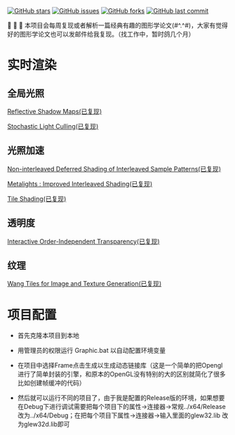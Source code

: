 [![GitHub stars](https://img.shields.io/github/stars/AngelMonica126/GraphicAlgorithm.svg?style=flat-square)](https://github.com/AngelMonica126/GraphicAlgorithm/stargazers)
[![GitHub issues](https://img.shields.io/github/issues/AngelMonica126/GraphicAlgorithm?style=flat-square)](https://github.com/AngelMonica126/GraphicAlgorithm/issues)
[![GitHub forks](https://img.shields.io/github/forks/AngelMonica126/GraphicAlgorithm?style=flat-square)](https://github.com/AngelMonica126/GraphicAlgorithm/network)
[![GitHub last commit](https://img.shields.io/github/last-commit/AngelMonica126/GraphicAlgorithm?style=flat-square)](https://github.com/AngelMonica126/GraphicAlgorithm)


   :octopus: :octopus: :octopus: 本项目会每周复现或者解析一篇经典有趣的图形学论文(#^.^#)，大家有觉得好的图形学论文也可以发邮件给我复现。（找工作中，暂时鸽几个月）

# 实时渲染

## 全局光照

[Reflective Shadow Maps(已复现)](https://zhuanlan.zhihu.com/p/357259069)

[Stochastic Light Culling(已复现)](https://zhuanlan.zhihu.com/p/357266673)

## 光照加速

[Non-interleaved Deferred Shading of Interleaved Sample Patterns(已复现)](https://zhuanlan.zhihu.com/p/357278685)

[Metalights : Improved Interleaved Shading(已复现)](https://zhuanlan.zhihu.com/p/357285413)

[Tile Shading(已复现)](https://zhuanlan.zhihu.com/p/357275455)

## 透明度

[Interactive Order-Independent Transparency(已复现)](https://zhuanlan.zhihu.com/p/357282813)

## 纹理

[Wang Tiles for Image and Texture Generation(已复现)](https://zhuanlan.zhihu.com/p/357287614)


# 项目配置

* 首先克隆本项目到本地

* 用管理员的权限运行 Graphic.bat 以自动配置环境变量

* 在项目中选择Frame点击生成以生成动态链接库（这是一个简单的把Opengl进行了简单封装的引擎，和原本的OpenGL没有特别的大的区别就简化了很多比如创建帧缓冲的代码）

* 然后就可以运行不同的项目了，由于我是配置的Release版的环境，如果想要在Debug下进行调试需要把每个项目下的属性->连接器->常规../x64/Release改为../x64/Debug；在把每个项目下属性->连接器->输入里面的glew32.lib 改为glew32d.lib即可
